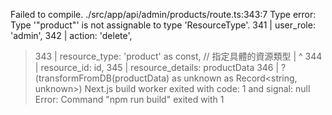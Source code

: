 Failed to compile.
./src/app/api/admin/products/route.ts:343:7
Type error: Type '"product"' is not assignable to type 'ResourceType'.
  341 |       user_role: 'admin',
  342 |       action: 'delete',
> 343 |       resource_type: 'product' as const, // 指定具體的資源類型
      |       ^
  344 |       resource_id: id,
  345 |       resource_details: productData
  346 |         ? (transformFromDB(productData) as unknown as Record<string, unknown>)
Next.js build worker exited with code: 1 and signal: null
Error: Command "npm run build" exited with 1